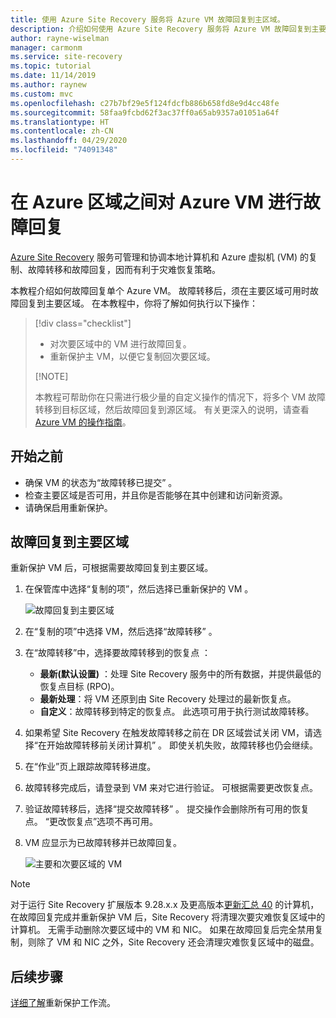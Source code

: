 ```yaml
---
title: 使用 Azure Site Recovery 服务将 Azure VM 故障回复到主区域。
description: 介绍如何使用 Azure Site Recovery 服务将 Azure VM 故障回复到主要区域。
author: rayne-wiselman
manager: carmonm
ms.service: site-recovery
ms.topic: tutorial
ms.date: 11/14/2019
ms.author: raynew
ms.custom: mvc
ms.openlocfilehash: c27b7bf29e5f124fdcfb886b658fd8e9d4cc48fe
ms.sourcegitcommit: 58faa9fcbd62f3ac37ff0a65ab9357a01051a64f
ms.translationtype: HT
ms.contentlocale: zh-CN
ms.lasthandoff: 04/29/2020
ms.locfileid: "74091348"
---
```

# <a name="fail-back-an-azure-vm-between-azure-regions"></a>在 Azure 区域之间对 Azure VM 进行故障回复

[Azure Site Recovery](site-recovery-overview.md) 服务可管理和协调本地计算机和 Azure 虚拟机 (VM) 的复制、故障转移和故障回复，因而有利于灾难恢复策略。

本教程介绍如何故障回复单个 Azure VM。 故障转移后，须在主要区域可用时故障回复到主要区域。 在本教程中，你将了解如何执行以下操作：

> [!div class="checklist"]
> 
> * 对次要区域中的 VM 进行故障回复。
> * 重新保护主 VM，以便它复制回次要区域。
> 
> [!NOTE]
> 
> 本教程可帮助你在只需进行极少量的自定义操作的情况下，将多个 VM 故障转移到目标区域，然后故障回复到源区域。 有关更深入的说明，请查看 [Azure VM 的操作指南](https://docs.microsoft.com/azure/virtual-machines/windows/)。

## <a name="before-you-start"></a>开始之前

* 确保 VM 的状态为“故障转移已提交”  。
* 检查主要区域是否可用，并且你是否能够在其中创建和访问新资源。
* 请确保启用重新保护。

## <a name="fail-back-to-the-primary-region"></a>故障回复到主要区域

重新保护 VM 后，可根据需要故障回复到主要区域。

1. 在保管库中选择“复制的项”，然后选择已重新保护的 VM  。

    ![故障回复到主要区域](./media/site-recovery-azure-to-azure-failback/azure-to-azure-failback.png)

2. 在“复制的项”中选择 VM，然后选择“故障转移”   。
3. 在“故障转移”中，选择要故障转移到的恢复点  ：
    - **最新(默认设置)** ：处理 Site Recovery 服务中的所有数据，并提供最低的恢复点目标 (RPO)。
    - **最新处理**：将 VM 还原到由 Site Recovery 处理过的最新恢复点。
    - **自定义**：故障转移到特定的恢复点。 此选项可用于执行测试故障转移。
4. 如果希望 Site Recovery 在触发故障转移之前在 DR 区域尝试关闭 VM，请选择“在开始故障转移前关闭计算机”  。 即使关机失败，故障转移也仍会继续。 
5. 在“作业”页上跟踪故障转移进度。 
6. 故障转移完成后，请登录到 VM 来对它进行验证。 可根据需要更改恢复点。
7. 验证故障转移后，选择“提交故障转移”  。 提交操作会删除所有可用的恢复点。 “更改恢复点”选项不再可用。
8. VM 应显示为已故障转移并已故障回复。

    ![主要和次要区域的 VM](./media/site-recovery-azure-to-azure-failback/azure-to-azure-failback-vm-view.png)

> [!NOTE]
> 对于运行 Site Recovery 扩展版本 9.28.x.x 及更高版本[更新汇总 40](https://support.microsoft.com/help/4521530/update-rollup-40-for-azure-site-recovery) 的计算机，在故障回复完成并重新保护 VM 后，Site Recovery 将清理次要灾难恢复区域中的计算机。 无需手动删除次要区域中的 VM 和 NIC。 如果在故障回复后完全禁用复制，则除了 VM 和 NIC 之外，Site Recovery 还会清理灾难恢复区域中的磁盘。

## <a name="next-steps"></a>后续步骤

[详细了解](azure-to-azure-how-to-reprotect.md#what-happens-during-reprotection)重新保护工作流。
